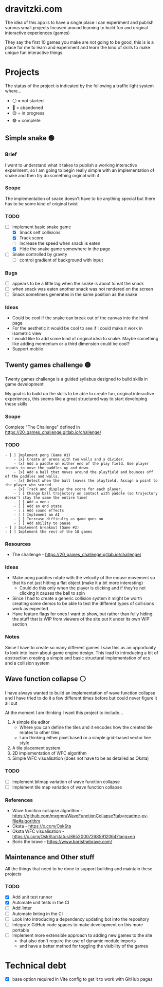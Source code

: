 # dravitzki.com
The idea of this app is to have a single place I can experiment and publish various small projects focused around learning to build fun and original interactive experiences (games)

They say the first 10 games you make are not going to be good, this is is a place for me to learn and experiment and learn the kind
of skills to make unique fun interactive things

# Projects

The status of the project is indicated by the following a traffic light system where...
* ⚪ = not started
* 🔴 = abandoned
* 🟡 = in progress
* 🟢 = complete


## Simple snake 🟢
### Brief
I want to understand what it takes to publish a working interactive experiment, so I am going to begin really simple with an implementation of snake and then try do something orginal with it

### Scope
The implementation of snake doesn't have to be anything special but there has to be some kind of original twist

### TODO
- [ ] Implement basic snake game
    - [x] Snack self collisions
    - [x] Track score
    - [ ] Increase the speed when snack is eaten
    - [x] Hide the snake game somewhere in the page
- [ ] Snake controlled by gravity
    - [ ] control gradient of background with input

### Bugs
- [ ] appears to be a little lag when the snake is about to eat the snack
- [ ] when snack was eaten another snack was not rendered on the screen
- [ ] Snack sometimes generates in the same position as the snake

### Ideas
* Could be cool if the snake can break out of the canvas into the html page 
* For the aesthetic it would be cool to see if I could make it work in isometric view
* I would like to add some kind of original idea to snake. Maybe something like adding momentum or a third dimension could be cool?
* Support mobile

## Twenty games challenge 🟡
Twenty games challenge is a guided syllabus designed to build skills in game development

My goal is to build up the skills to be able to create fun, original interactive experiences, this seems like a
great structured way to start developing these skills

### Scope
Complete "The Challenge" defined in https://20_games_challenge.gitlab.io/challenge/

### TODO
    - [ ] Implement pong (Game #1)
        - [x] Create an arena with two walls and a divider.
        - [x] Add a paddle on either end of the play field. Use player inputs to move the paddles up and down.
        - [x] Add a ball that moves around the playfield and bounces off of the paddles and walls.
        - [x] Detect when the ball leaves the playfield. Assign a point to the player who scored.
        - [x] Track and display the score for each player.
        - [ ] Change ball trajectory on contact with paddle (so trajectory doesn't stay the same the entire time)
        - [ ] Add a menu
        - [ ] Add an end state
        - [ ] Add sound effects
        - [ ] Implement an AI
        - [ ] Increase difficulty as game goes on
        - [ ] Add ability to pause
    - [ ] Implement breakout (Game #2)
    - [ ] Implement the rest of the 10 games

### Resources
- The challenge - https://20_games_challenge.gitlab.io/challenge/

### Ideas
* Make pong paddles rotate with the velocity of the mouse movement so that its not just hitting a flat object (make it a bit more interesting)
    * Could do this only when the player is clicking and if they're not clicking it causes the ball to spin
* Since I had to create a generic collision system it might be worth creating some demos to be able to test the different types of collisions work as expected
* Have feature flags for ones I want to show, but rather than fully hiding the stuff that is WIP from viewers of the site put it under its own WIP section

### Notes
Since I have to create so many different games I saw this as an opportunity to look into learn about game engine design. This lead to introducing a bit of 
abstraction creating a simple and basic structural implementation of ecs and a collision system


## Wave function collapse ⚪
I have always wanted to build an implementation of wave function collapse and I have tried to do it a few different times before but could never figure it all out

At the moment I am thinking I want this project to include...
1. A simple tile editor
    * Where you can define the tiles and it encodes how the created tile relates to other tiles 
    * I am thinking either pixel based or a simple grid-based vector line style
2. A tile placement system
3. 2D implementation of WFC algorithm
4. Simple WFC visualisation (does not have to be as detailed as Oksta)

### TODO
- [ ] Implement bitmap variation of wave function collapse
- [ ] Implement tile map variation of wave function collapse

### References
* Wave function collapse algorithm - https://github.com/mxgmn/WaveFunctionCollapse?tab=readme-ov-file#algorithm
* Oksta - https://x.com/OskSta
* Oksta WFC visualisation - https://x.com/OskSta/status/865200072685912064?lang=en
* Boris the brave - https://www.boristhebrave.com/

## Maintenance and Other stuff
All the things that need to be done to support building and maintain these projects

### TODO
- [x] Add unit test runner
- [x] Automate unit tests in the CI
- [ ] Add linter
- [ ] Automate linting in the CI
- [ ] Look into introducing a dependency updating bot into the repository
- [ ] Integrate GitHub code spaces to make development on this more portable
- [ ] Implement more extensible approach to adding new games to the site 
    - that also don't require the use of dynamic module imports
    - and have a better method for toggling the visibility of the games

# Technical debt
- [x] base option required in Vite config to get it to work with GitHub pages
